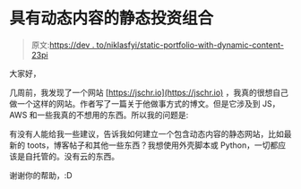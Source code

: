 # 具有动态内容的静态投资组合

> 原文:[https://dev . to/niklasfyi/static-portfolio-with-dynamic-content-23pi](https://dev.to/niklasfyi/static-portfolio-with-dynamic-content-23pi)

大家好，

几周前，我发现了一个网站 [https://jschr.io](https://jschr.io) ，我真的很想自己做一个这样的网站。作者写了一篇关于他做事方式的博文。但是它涉及到 JS，AWS 和一些我真的不想用的东西。所以我的问题是:

有没有人能给我一些建议，告诉我如何建立一个包含动态内容的静态网站，比如最新的 toots，博客帖子和其他一些东西？我想使用外壳脚本或 Python，一切都应该是自托管的。没有云的东西。

谢谢你的帮助，:D